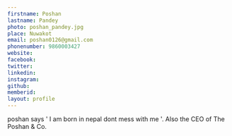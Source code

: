 ```yaml
---
firstname: Poshan 
lastname: Pandey 
photo: poshan_pandey.jpg 
place: Nuwakot 
email: poshan0126@gmail.com 
phonenumber: 9860003427 
website: 
facebook: 
twitter: 
linkedin: 
instagram: 
github: 
memberid:
layout: profile
---
```


poshan says ' I am born in nepal
dont mess with me '. Also the CEO of The Poshan & Co. 

